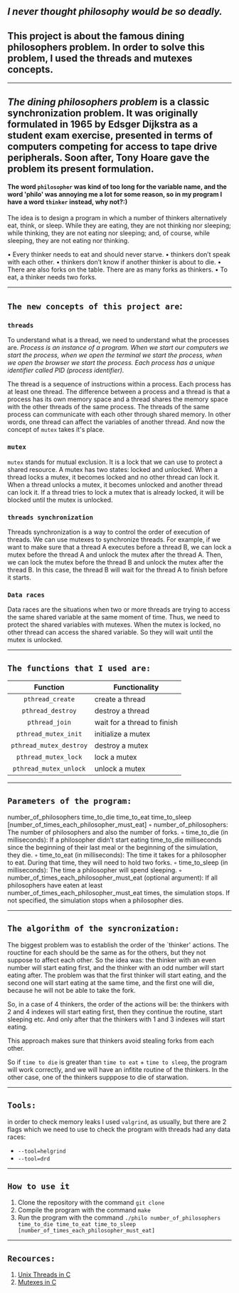 ## **_I never thought philosophy would be so deadly._**

## This project is about the famous dining philosophers problem. In order to solve this problem, I used the threads and mutexes concepts.

---

## _The dining philosophers problem_ is a classic synchronization problem. It was originally formulated in 1965 by Edsger Dijkstra as a student exam exercise, presented in terms of computers competing for access to tape drive peripherals. Soon after, Tony Hoare gave the problem its present formulation.

#### The word `philosopher` was kind of too long for the variable name, and the word 'philo' was annoying me a lot for some reason, so in my program I have a word `thinker` instead, why not?:)

The idea is to design a program in which a number of thinkers alternatively eat, think, or sleep.
While they are eating, they are not thinking nor sleeping;
while thinking, they are not eating nor sleeping;
and, of course, while sleeping, they are not eating nor thinking.

• Every thinker needs to eat and should never starve.
• thinkers don’t speak with each other.
• thinkers don’t know if another thinker is about to die.
• There are also forks on the table. There are as many forks as thinkers.
• To eat, a thinker needs two forks.

---

## ```The new concepts of this project are```:

### `threads` 
To understand what is a thread, we need to understand what the processes are.
_Process is an instance of a program. When we start our computers we start the process, when we open the terminal we start the process, when we open the browser we start the process. Each process has a unique identifier called PID (process identifier)._

The thread is a sequence of instructions within a process. Each process has at least one thread. The difference between a process and a thread is that a process has its own memory space and a thread shares the memory space with the other threads of the same process. The threads of the same process can communicate with each other through shared memory. In other words, one thread can affect the variables of another thread.
And now the concept of `mutex` takes it's place. 

### `mutex`
`mutex` stands for mutual exclusion. It is a lock that we can use to protect a shared resource. A mutex has two states: locked and unlocked. When a thread locks a mutex, it becomes locked and no other thread can lock it. When a thread unlocks a mutex, it becomes unlocked and another thread can lock it. If a thread tries to lock a mutex that is already locked, it will be blocked until the mutex is unlocked.

### `threads synchronization`
Threads synchronization is a way to control the order of execution of threads. We can use mutexes to synchronize threads. For example, if we want to make sure that a thread A executes before a thread B, we can lock a mutex before the thread A and unlock the mutex after the thread A. Then, we can lock the mutex before the thread B and unlock the mutex after the thread B. In this case, the thread B will wait for the thread A to finish before it starts.

### `Data races`
Data races are the situations when two or more threads are trying to access the same shared variable at the same moment of time.
Thus, we need to protect the shared variables with mutexes. When the mutex is locked, no other thread can access the shared variable. So they will wait until the mutex is unlocked.

---

## ```The functions that I used are:```
| Function | Functionality |
| :---: | --- |
| ```pthread_create``` | create a thread |
| ```pthread_destroy``` | destroy a thread |
| ```pthread_join``` | wait for a thread to finish |
| ```pthread_mutex_init``` | initialize a mutex |
| ```pthread_mutex_destroy``` | destroy a mutex |
| ```pthread_mutex_lock``` | lock a mutex |
| ```pthread_mutex_unlock``` | unlock a mutex |

---

## ```Parameters of the program:```
number_of_philosophers time_to_die time_to_eat time_to_sleep
[number_of_times_each_philosopher_must_eat]
◦ number_of_philosophers: The number of philosophers and also the number
of forks.
◦ time_to_die (in milliseconds): If a philosopher didn’t start eating time_to_die
milliseconds since the beginning of their last meal or the beginning of the simulation, they die.
◦ time_to_eat (in milliseconds): The time it takes for a philosopher to eat.
During that time, they will need to hold two forks.
◦ time_to_sleep (in milliseconds): The time a philosopher will spend sleeping.
◦ number_of_times_each_philosopher_must_eat (optional argument): If all
philosophers have eaten at least number_of_times_each_philosopher_must_eat
times, the simulation stops. If not specified, the simulation stops when a
philosopher dies.

---

## ```The algorithm of the syncronization:```

The biggest problem was to establish the order of the `thinker' actions. 
The rouctine for each should be the same as for the others, but they not suppose to affect each other.
So the idea was: the thinker with an even number will start eating first, and the thinker with an odd number will start eating after.
The problem was that the first thinker will start eating, and the second one will start eating at the same time, and the first one will die, because he will not be able to take the fork.

So, in a case of 4 thinkers, the order of the actions will be:
the thinkers with 2 and 4 indexes will start eating first, then they continue the routine, start sleeping etc. And only after that the thinkers with 1 and 3 indexes will start eating.

This approach makes sure that thinkers avoid stealing forks from each other.

So if `time to die` is greater than `time to eat` + `time to sleep`, the program will work correctly, and we will have an infitite routine of the thinkers. In the other case, one of the thinkers supppose to die of starwation.

---

## `Tools:`
in order to check memory leaks I used `valgrind`, as usually, but there are 2 flags which we need to use to check the program with threads had any data races:
* `--tool=helgrind`
* `--tool=drd`

---

## `How to use it`
1. Clone the repository with the command ```git clone```
2. Compile the program with the command ```make```
3. Run the program with the command ```./philo number_of_philosophers time_to_die time_to_eat time_to_sleep [number_of_times_each_philosopher_must_eat]```

---

## `Recources:`
1. [Unix Threads in C](https://youtube.com/playlist?list=PLfqABt5AS4FmuQf70psXrsMLEDQXNkLq2&si=fUCFgG97IADL-acb)
2. [Mutexes in C](https://youtu.be/raLCgPK-Igc?si=wjyrMUThFqAyJKto)
